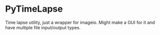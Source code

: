 # PyTimeLapse
Time lapse utility, just a wrapper for imageio. Might make a GUI for it and have multiple file input/output types.
